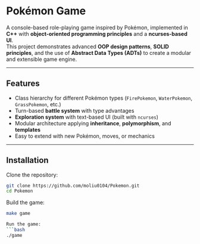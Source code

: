 # Pokémon Game 

A console-based role-playing game inspired by Pokémon, implemented in **C++** with **object-oriented programming principles** and a **ncurses-based UI**.  
This project demonstrates advanced **OOP design patterns**, **SOLID principles**, and the use of **Abstract Data Types (ADTs)** to create a modular and extensible game engine.  

---

## Features
- Class hierarchy for different Pokémon types (`FirePokemon`, `WaterPokemon`, `GrassPokemon`, etc.)  
- Turn-based **battle system** with type advantages  
- **Exploration system** with text-based UI (built with `ncurses`)  
- Modular architecture applying **inheritance**, **polymorphism**, and **templates**  
- Easy to extend with new Pokémon, moves, or mechanics  

---

## Installation

Clone the repository:
```bash
git clone https://github.com/moliu0104/Pokemon.git
cd Pokemon
```

Build the game:
```bash
make game

Run the game:
```bash
./game
